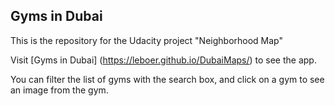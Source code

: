 ## Gyms in Dubai

This is the repository for the Udacity project "Neighborhood Map"

Visit [Gyms in Dubai] (https://leboer.github.io/DubaiMaps/) to see the app.

You can filter the list of gyms with the search box, and click on a gym to see an image from the gym.